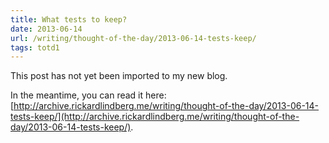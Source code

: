 ```yaml
---
title: What tests to keep?
date: 2013-06-14
url: /writing/thought-of-the-day/2013-06-14-tests-keep/
tags: totd1
---
```


This post has not yet been imported to my new blog.

In the meantime, you can read it here: [http://archive.rickardlindberg.me/writing/thought-of-the-day/2013-06-14-tests-keep/](http://archive.rickardlindberg.me/writing/thought-of-the-day/2013-06-14-tests-keep/).
